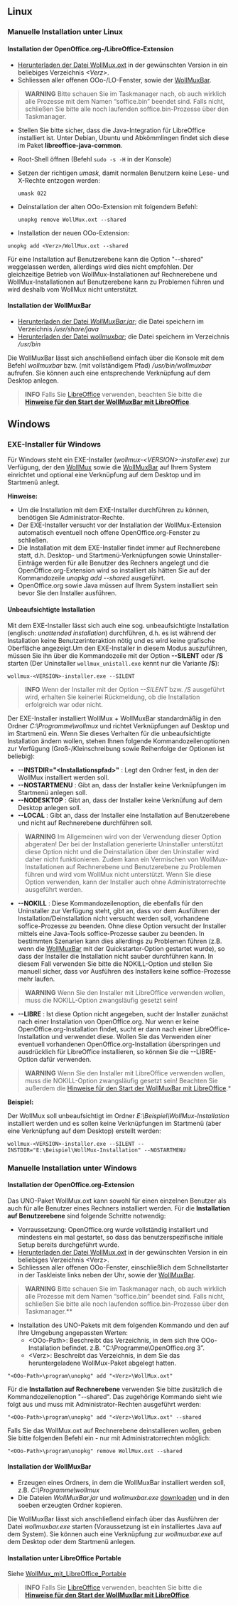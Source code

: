 Linux
-----

### Manuelle Installation unter Linux

#### Installation der OpenOffice.org-/LibreOffice-Extension

-   [Herunterladen der Datei WollMux.oxt](WollMux_downloaden.md "wikilink")
    in der gewünschten Version in ein beliebiges Verzeichnis *&lt;Verz&gt;*.
-   Schliessen aller offenen OOo-/LO-Fenster, sowie der
    [WollMuxBar](WollMuxBar.md "wikilink").

> **WARNING** Bitte schauen Sie im Taskmanager nach, ob auch wirklich alle
Prozesse mit dem Namen “soffice.bin” beendet sind. Falls nicht,
schließen Sie bitte alle noch laufenden soffice.bin-Prozesse über den
Taskmanager.

-   Stellen Sie bitte sicher, dass die Java-Integration für LibreOffice
    installiert ist. Unter Debian, Ubuntu und Abkömmlingen findet sich
    diese im Paket **libreoffice-java-common**.
-   Root-Shell öffnen (Befehl `sudo -s -H` in der Konsole)
-   Setzen der richtigen *umask*, damit normalen Benutzern keine Lese-
    und X-Rechte entzogen werden:

    `umask 022`

-   Deinstallation der alten OOo-Extension mit folgendem Befehl:

    `unopkg remove WollMux.oxt --shared`

-   Installation der neuen OOo-Extension:

`unopkg add <Verz>/WollMux.oxt --shared`

Für eine Installation auf Benutzerebene kann die Option "--shared"
weggelassen werden, allerdings wird dies nicht empfohlen. Der
gleichzeitige Betrieb von WollMux-Installationen auf Rechnerebene und
WollMux-Installationen auf Benutzerebene kann zu Problemen führen und
wird deshalb vom WollMux nicht unterstützt.

#### Installation der WollMuxBar

-   [Herunterladen der Datei *WollMuxBar.jar*](WollMux_downloaden.md "wikilink"); die Datei
    speichern im Verzeichnis */usr/share/java*
-   [Herunterladen der Datei *wollmuxbar*](WollMux_downloaden.md "wikilink"); die Datei speichern im
    Verzeichnis */usr/bin*

Die WollMuxBar lässt sich anschließend einfach über die Konsole mit dem
Befehl *wollmuxbar* bzw. (mit vollständigem Pfad) */usr/bin/wollmuxbar*
aufrufen. Sie können auch eine entsprechende Verknüpfung auf dem Desktop
anlegen.

> **INFO** Falls Sie [LibreOffice](http://www.libreoffice.org) verwenden, beachten
Sie bitte die **[Hinweise für den Start der WollMuxBar mit LibreOffice](WollMuxBar.md#libroffice "wikilink")**.

Windows
-------

### EXE-Installer für Windows

Für Windows steht ein EXE-Installer (*wollmux-&lt;VERSION&gt;-installer.exe*)
zur Verfügung, der den [WollMux](WollMux.md "wikilink") sowie die
[WollMuxBar](WollMuxBar.md "wikilink") auf Ihrem System einrichtet und
optional eine Verknüpfung auf dem Desktop und im Startmenü anlegt.

**Hinweise:**

-   Um die Installation mit dem EXE-Installer durchführen zu können,
    benötigen Sie Administrator-Rechte.
-   Der EXE-Installer versucht vor der Installation der
    WollMux-Extension automatisch eventuell noch offene
    OpenOffice.org-Fenster zu schließen.
-   Die Installation mit dem EXE-Installer findet immer auf Rechnerebene
    statt, d.h. Desktop- und Startmenü-Verknüpfungen sowie
    Uninstaller-Einträge werden für alle Benutzer des Rechners angelegt
    und die OpenOffice.org-Extension wird so installiert als hätten Sie
    auf der Kommandozeile *unopkg add --shared* ausgeführt.
-   OpenOffice.org sowie Java müssen auf Ihrem System installiert sein
    bevor Sie den Installer ausführen.

#### Unbeaufsichtigte Installation

Mit dem EXE-Installer lässt sich auch eine sog. unbeaufsichtigte
Installation (englisch: *unattended installation*) durchführen, d.h. es
ist während der Installation keine Benutzerinteraktion nötig und es wird
keine grafische Oberfläche angezeigt.Um den EXE-Installer in diesem
Modus auszuführen, müssen Sie ihn über die Kommandozeile mit der Option
**--SILENT** oder **/S** starten (Der Uninstaller `wollmux_unistall.exe`
kennt nur die Variante **/S**):

`wollmux-<VERSION>-installer.exe --SILENT`

> **INFO** Wenn der Installer mit der Option *--SILENT* bzw. */S*
ausgeführt wird, erhalten Sie keinerlei Rückmeldung, ob die Installation
erfolgreich war oder nicht.

Der EXE-Installer installiert WollMux + WollMuxBar standardmäßig in den
Ordner *C:\\Programme\\wollmux* und richtet Verknüpfungen auf Desktop
und im Startmenü ein. Wenn Sie dieses Verhalten für die unbeaufsichtigte
Installation ändern wollen, stehen Ihnen folgende Kommandozeilenoptionen
zur Verfügung (Groß-/Kleinschreibung sowie Reihenfolge der Optionen ist
beliebig):

- **--INSTDIR="&lt;Installationspfad&gt;"** : Legt den Ordner fest, in den der WollMux installiert werden soll.
- **--NOSTARTMENU** : Gibt an, dass der Installer keine Verknüpfungen im Startmenü anlegen soll.
- **--NODESKTOP** : Gibt an, dass der Installer keine Verknüfung auf dem Desktop anlegen soll.
- **--LOCAL** : Gibt an, dass der Installer eine Installation auf Benutzerebene und nicht auf Rechnerebene durchführen soll.

> **WARNING** Im Allgemeinen wird von der Verwendung dieser Option abgeraten! Der bei der Installation generierte Uninstaller unterstützt diese Option nicht und die Deinstallation über den Uninstaller wird daher nicht funktionieren. Zudem kann ein Vermischen von WollMux-Installationen auf Rechnerebene und Benutzerebene zu Problemen führen und wird vom WollMux nicht unterstützt. Wenn Sie diese Option verwenden, kann der Installer auch ohne Administratorrechte ausgeführt werden.

- **--NOKILL** : Diese Kommandozeilenoption, die ebenfalls für den Uninstaller zur Verfügung steht, gibt an, dass vor dem Ausführen der Installation/Deinstallation nicht versucht werden soll, vorhandene soffice-Prozesse zu beenden. Ohne diese Option versucht der Installer mittels eine Java-Tools soffice-Prozesse sauber zu beenden. In bestimmten Szenarien kann dies allerdings zu Problemen führen (z.B. wenn die [WollMuxBar](WollMuxBar.md "wikilink") mit der Quickstarter-Option gestartet wurde), so dass der Installer die Installation nicht sauber durchführen kann. In diesem Fall verwenden Sie bitte die NOKILL-Option und stellen Sie manuell sicher, dass vor Ausführen des Installers keine soffice-Prozesse mehr laufen.

> **WARNING** Wenn Sie den Installer mit LibreOffice verwenden wollen, muss die NOKILL-Option zwangsläufig gesetzt sein!

- **--LIBRE** : Ist diese Option nicht angegeben, sucht der Installer zunächst nach einer Installation von OpenOffice.org. Nur wenn er keine OpenOffice.org-Installation findet, sucht er dann nach einer LibreOffice-Installation und verwendet diese. Wollen Sie das Verwenden einer eventuell vorhandenen OpenOffice.org-Installation überspringen und ausdrücklich für LibreOffice installieren, so können Sie die --LIBRE-Option dafür verwenden.

> **WARNING** Wenn Sie den Installer mit LibreOffice verwenden wollen, muss die NOKILL-Option zwangsläufig gesetzt sein! Beachten Sie außerdem die [Hinweise für den Start der WollMuxBar mit LibreOffice](WollMuxBar#libreoffice "wikilink").*

**Beispiel:**

Der WollMux soll unbeaufsichtigt im Ordner
*E:\\Beispiel\\WollMux-Installation* installiert werden und es sollen
keine Verknüpfungen im Startmenü (aber eine Verknüpfung auf dem Desktop)
erstellt werden:

`wollmux-<VERSION>-installer.exe --SILENT --INSTDIR="E:\Beispiel\WollMux-Installation" --NOSTARTMENU`

### Manuelle Installation unter Windows

#### Installation der OpenOffice.org-Extension

Das UNO-Paket WollMux.oxt kann sowohl für einen einzelnen Benutzer als
auch für alle Benutzer eines Rechners installiert werden. Für die
**Installation auf Benutzerebene** sind folgende Schritte notwendig:

-   Vorraussetzung: OpenOffice.org wurde vollständig installiert und
    mindestens ein mal gestartet, so dass das benutzerspezifische
    initiale Setup bereits durchgeführt wurde.
-   [Herunterladen der Datei WollMux.oxt](WollMux_downloaden.md "wikilink")
    in der gewünschten Version in ein beliebiges Verzeichnis &lt;Verz&gt;.
-   Schliessen aller offenen OOo-Fenster, einschließlich dem
    Schnellstarter in der Taskleiste links neben der Uhr, sowie der
    [WollMuxBar](WollMuxBar.md "wikilink").

> **WARNING** Bitte schauen Sie im Taskmanager nach, ob auch wirklich alle
Prozesse mit dem Namen “soffice.bin” beendet sind. Falls nicht,
schließen Sie bitte alle noch laufenden soffice.bin-Prozesse über den
Taskmanager.**

-   Installation des UNO-Pakets mit dem folgenden Kommando und den auf
    Ihre Umgebung angepassten Werten:
    -   &lt;OOo-Path&gt;: Beschreibt das Verzeichnis, in dem sich Ihre
        OOo-Installation befindet. z.B. “C:\\Programme\\OpenOffice.org
        3”.
    -   &lt;Verz&gt;: Beschreibt das Verzeichnis, in dem Sie das
        heruntergeladene WollMux-Paket abgelegt hatten.

`"<OOo-Path>\program\unopkg" add "<Verz>\WollMux.oxt"`

Für die **Installation auf Rechnerebene** verwenden Sie bitte zusätzlich
die Kommandozeilenoption "--shared". Das zugehörige Kommando sieht wie
folgt aus und muss mit Administrator-Rechten ausgeführt werden:

`"<OOo-Path>\program\unopkg" add "<Verz>\WollMux.oxt" --shared`

Falls Sie das WollMux.oxt auf Rechnerebene deinstallieren wollen, geben
Sie bitte folgenden Befehl ein - nur mit Administratorrechten möglich:

`"<OOo-Path>\program\unopkg" remove WollMux.oxt --shared`

#### Installation der WollMuxBar

-   Erzeugen eines Ordners, in dem die WollMuxBar installiert werden
    soll, z.B. *C:\\Programme\\wollmux*
-   Die Dateien *WollMuxBar.jar* und *wollmuxbar.exe*
    [downloaden](WollMux_downloaden.md "wikilink") und in den soeben
    erzeugten Ordner kopieren.

Die WollMuxBar lässt sich anschließend einfach über das Ausführen der
Datei *wollmuxbar.exe* starten (Voraussetzung ist ein installiertes Java
auf dem System). Sie können auch eine Verknüpfung zur *wollmuxbar.exe*
auf dem Desktop oder dem Startmenü anlegen.

#### Installation unter LibreOffice Portable

Siehe
[WollMux\_mit\_LibreOffice\_Portable](WollMux_mit_LibreOffice_Portable.md "wikilink")

> **INFO** Falls Sie [LibreOffice](http://www.libreoffice.org) verwenden, beachten
Sie bitte die **[Hinweise für den Start der WollMuxBar mit LibreOffice](WollMuxBar.md#libreoffice "wikilink")**.
